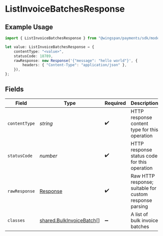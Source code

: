 # ListInvoiceBatchesResponse

## Example Usage

```typescript
import { ListInvoiceBatchesResponse } from "@wingspan/payments/sdk/models/operations";

let value: ListInvoiceBatchesResponse = {
    contentType: "<value>",
    statusCode: 18789,
    rawResponse: new Response('{"message": "hello world"}', {
        headers: { "Content-Type": "application/json" },
    }),
};
```

## Fields

| Field                                                                       | Type                                                                        | Required                                                                    | Description                                                                 |
| --------------------------------------------------------------------------- | --------------------------------------------------------------------------- | --------------------------------------------------------------------------- | --------------------------------------------------------------------------- |
| `contentType`                                                               | *string*                                                                    | :heavy_check_mark:                                                          | HTTP response content type for this operation                               |
| `statusCode`                                                                | *number*                                                                    | :heavy_check_mark:                                                          | HTTP response status code for this operation                                |
| `rawResponse`                                                               | [Response](https://developer.mozilla.org/en-US/docs/Web/API/Response)       | :heavy_check_mark:                                                          | Raw HTTP response; suitable for custom response parsing                     |
| `classes`                                                                   | [shared.BulkInvoiceBatch](../../../sdk/models/shared/bulkinvoicebatch.md)[] | :heavy_minus_sign:                                                          | A list of bulk invoice batches                                              |